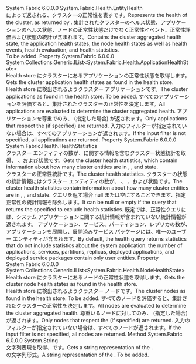 <Type Name="ClusterHealth" FullName="System.Fabric.Health.ClusterHealth">
  <TypeSignature Language="C#" Value="public sealed class ClusterHealth : System.Fabric.Health.EntityHealth" />
  <TypeSignature Language="ILAsm" Value=".class public auto ansi sealed beforefieldinit ClusterHealth extends System.Fabric.Health.EntityHealth" />
  <TypeSignature Language="DocId" Value="T:System.Fabric.Health.ClusterHealth" />
  <TypeSignature Language="VB.NET" Value="Public NotInheritable Class ClusterHealth&#xA;Inherits EntityHealth" />
  <TypeSignature Language="F#" Value="type ClusterHealth = class&#xA;    inherit EntityHealth" />
  <AssemblyInfo>
    <AssemblyName>System.Fabric</AssemblyName>
    <AssemblyVersion>6.0.0.0</AssemblyVersion>
  </AssemblyInfo>
  <Base>
    <BaseTypeName>System.Fabric.Health.EntityHealth</BaseTypeName>
  </Base>
  <Interfaces />
  <Docs>
    <summary>
      <para><span data-ttu-id="2a4a1-101">によって返される、クラスターの正常性を表す<see cref="M:System.Fabric.FabricClient.HealthClient.GetClusterHealthAsync(System.Fabric.Description.ClusterHealthQueryDescription)" />です。</span><span class="sxs-lookup"><span data-stu-id="2a4a1-101">Represents the health of the cluster, as returned by <see cref="M:System.Fabric.FabricClient.HealthClient.GetClusterHealthAsync(System.Fabric.Description.ClusterHealthQueryDescription)" />.</span></span>
            <span data-ttu-id="2a4a1-102">集計されたクラスターのヘルス状態、アプリケーションのヘルス状態、ノードの正常性状態だけでなく正常性イベント、正常性評価および状態の統計が含まれます。</span><span class="sxs-lookup"><span data-stu-id="2a4a1-102">Contains the cluster aggregated health state, the application health states, the node health states as well as health events, health evaluation, and health statistics.</span></span></para>
    </summary>
    <remarks>To be added.</remarks>
  </Docs>
  <Members>
    <Member MemberName="ApplicationHealthStates">
      <MemberSignature Language="C#" Value="public System.Collections.Generic.IList&lt;System.Fabric.Health.ApplicationHealthState&gt; ApplicationHealthStates { get; }" />
      <MemberSignature Language="ILAsm" Value=".property instance class System.Collections.Generic.IList`1&lt;class System.Fabric.Health.ApplicationHealthState&gt; ApplicationHealthStates" />
      <MemberSignature Language="DocId" Value="P:System.Fabric.Health.ClusterHealth.ApplicationHealthStates" />
      <MemberSignature Language="VB.NET" Value="Public ReadOnly Property ApplicationHealthStates As IList(Of ApplicationHealthState)" />
      <MemberSignature Language="F#" Value="member this.ApplicationHealthStates : System.Collections.Generic.IList&lt;System.Fabric.Health.ApplicationHealthState&gt;" Usage="System.Fabric.Health.ClusterHealth.ApplicationHealthStates" />
      <MemberType>Property</MemberType>
      <AssemblyInfo>
        <AssemblyName>System.Fabric</AssemblyName>
        <AssemblyVersion>6.0.0.0</AssemblyVersion>
      </AssemblyInfo>
      <ReturnValue>
        <ReturnType>System.Collections.Generic.IList&lt;System.Fabric.Health.ApplicationHealthState&gt;</ReturnType>
      </ReturnValue>
      <Docs>
        <summary>
          <para><span data-ttu-id="2a4a1-103">Health store にクラスターにあるアプリケーションの正常性状態を取得します。</span><span class="sxs-lookup"><span data-stu-id="2a4a1-103">Gets the cluster application health states as found in the health store.</span></span></para>
        </summary>
        <value>
          <para><span data-ttu-id="2a4a1-104">Health store に検出されるようクラスター アプリケーションです。</span><span class="sxs-lookup"><span data-stu-id="2a4a1-104">The cluster applications as found in the health store.</span></span></para>
        </value>
        <remarks>To be added.</remarks>
        <para><span data-ttu-id="2a4a1-105">すべてのアプリケーションを評価すると、集計されたクラスターの正常性を決定します。</span><span class="sxs-lookup"><span data-stu-id="2a4a1-105">All applications are evaluated to determine the cluster aggregated health.</span></span></para>
        <para><span data-ttu-id="2a4a1-106">アプリケーションを尊重でのみ、 <see cref="P:System.Fabric.Description.ClusterHealthQueryDescription.ApplicationsFilter" /> (指定した場合) が返されます。</span><span class="sxs-lookup"><span data-stu-id="2a4a1-106">Only applications that respect the <see cref="P:System.Fabric.Description.ClusterHealthQueryDescription.ApplicationsFilter" /> (if specified) are returned.</span></span> <span data-ttu-id="2a4a1-107">入力のフィルターが指定されていない場合は、すべてのアプリケーションが返されます。</span><span class="sxs-lookup"><span data-stu-id="2a4a1-107">If the input filter is not specified, all applications are returned.</span></span></para>
      </Docs>
    </Member>
    <Member MemberName="HealthStatistics">
      <MemberSignature Language="C#" Value="public System.Fabric.Health.HealthStatistics HealthStatistics { get; }" />
      <MemberSignature Language="ILAsm" Value=".property instance class System.Fabric.Health.HealthStatistics HealthStatistics" />
      <MemberSignature Language="DocId" Value="P:System.Fabric.Health.ClusterHealth.HealthStatistics" />
      <MemberSignature Language="VB.NET" Value="Public ReadOnly Property HealthStatistics As HealthStatistics" />
      <MemberSignature Language="F#" Value="member this.HealthStatistics : System.Fabric.Health.HealthStatistics" Usage="System.Fabric.Health.ClusterHealth.HealthStatistics" />
      <MemberType>Property</MemberType>
      <AssemblyInfo>
        <AssemblyName>System.Fabric</AssemblyName>
        <AssemblyVersion>6.0.0.0</AssemblyVersion>
      </AssemblyInfo>
      <ReturnValue>
        <ReturnType>System.Fabric.Health.HealthStatistics</ReturnType>
      </ReturnValue>
      <Docs>
        <summary>
            <span data-ttu-id="2a4a1-108">クラスター エンティティの数が、に関する情報を含むクラスター状態統計を取得<see cref="F:System.Fabric.Health.HealthState.Ok" />、 <see cref="F:System.Fabric.Health.HealthState.Warning" />、および<see cref="F:System.Fabric.Health.HealthState.Error" />状態です。</span><span class="sxs-lookup"><span data-stu-id="2a4a1-108">Gets the cluster health statistics, which contain information about how many cluster entities are in <see cref="F:System.Fabric.Health.HealthState.Ok" />, <see cref="F:System.Fabric.Health.HealthState.Warning" />, and <see cref="F:System.Fabric.Health.HealthState.Error" /> state.</span></span>
            </summary>
        <value><span data-ttu-id="2a4a1-109">クラスターの正常性統計です。</span><span class="sxs-lookup"><span data-stu-id="2a4a1-109">The cluster health statistics.</span></span></value>
        <remarks>
          <para>
            <span data-ttu-id="2a4a1-110">クラスターの状態の統計情報にはクラスター エンティティの数が、 <see cref="F:System.Fabric.Health.HealthState.Ok" />、 <see cref="F:System.Fabric.Health.HealthState.Warning" />、および<see cref="F:System.Fabric.Health.HealthState.Error" />状態です。</span><span class="sxs-lookup"><span data-stu-id="2a4a1-110">The cluster health statistics contain information about how many cluster entities are in <see cref="F:System.Fabric.Health.HealthState.Ok" />, <see cref="F:System.Fabric.Health.HealthState.Warning" />, and <see cref="F:System.Fabric.Health.HealthState.Error" /> state.</span></span>
            <span data-ttu-id="2a4a1-111">クエリを返す場合 null または空にすることできます、<see cref="T:System.Fabric.Health.ClusterHealth" />指定<see cref="T:System.Fabric.Health.ClusterHealthStatisticsFilter" />正常性の統計情報を除外します。</span><span class="sxs-lookup"><span data-stu-id="2a4a1-111">It can be null or empty if the query that returns the <see cref="T:System.Fabric.Health.ClusterHealth" /> specified <see cref="T:System.Fabric.Health.ClusterHealthStatisticsFilter" /> to exclude health statistics.</span></span>
            <span data-ttu-id="2a4a1-112">既定では、正常性クエリには、システム アプリケーションに関する統計情報が含まれていない統計情報が返されます。 アプリケーション、サービス、パーティション、レプリカの数が、アプリケーションを展開し、展開済みサービス パッケージには、唯一のユーザー エンティティが含まれます。</span><span class="sxs-lookup"><span data-stu-id="2a4a1-112">By default, the health query returns statistics that do not include statistics about the system application: the number of applications, services, partitions, replicas, deployed applications, and deployed service packages contain only user entities.</span></span>
            </para>
        </remarks>
      </Docs>
    </Member>
    <Member MemberName="NodeHealthStates">
      <MemberSignature Language="C#" Value="public System.Collections.Generic.IList&lt;System.Fabric.Health.NodeHealthState&gt; NodeHealthStates { get; }" />
      <MemberSignature Language="ILAsm" Value=".property instance class System.Collections.Generic.IList`1&lt;class System.Fabric.Health.NodeHealthState&gt; NodeHealthStates" />
      <MemberSignature Language="DocId" Value="P:System.Fabric.Health.ClusterHealth.NodeHealthStates" />
      <MemberSignature Language="VB.NET" Value="Public ReadOnly Property NodeHealthStates As IList(Of NodeHealthState)" />
      <MemberSignature Language="F#" Value="member this.NodeHealthStates : System.Collections.Generic.IList&lt;System.Fabric.Health.NodeHealthState&gt;" Usage="System.Fabric.Health.ClusterHealth.NodeHealthStates" />
      <MemberType>Property</MemberType>
      <AssemblyInfo>
        <AssemblyName>System.Fabric</AssemblyName>
        <AssemblyVersion>6.0.0.0</AssemblyVersion>
      </AssemblyInfo>
      <ReturnValue>
        <ReturnType>System.Collections.Generic.IList&lt;System.Fabric.Health.NodeHealthState&gt;</ReturnType>
      </ReturnValue>
      <Docs>
        <summary>
          <para><span data-ttu-id="2a4a1-113">Health store にクラスターにあるノードの正常性状態を取得します。</span><span class="sxs-lookup"><span data-stu-id="2a4a1-113">Gets the cluster node health states as found in the health store.</span></span></para>
        </summary>
        <value>
          <para><span data-ttu-id="2a4a1-114">Health store に検出されるようクラスター ノードです。</span><span class="sxs-lookup"><span data-stu-id="2a4a1-114">The cluster nodes as found in the health store.</span></span></para>
        </value>
        <remarks>To be added.</remarks>
        <para><span data-ttu-id="2a4a1-115">すべてのノードを評価すると、集計されたクラスターの正常性を決定します。</span><span class="sxs-lookup"><span data-stu-id="2a4a1-115">All nodes are evaluated to determine the cluster aggregated health.</span></span></para>
        <para><span data-ttu-id="2a4a1-116">尊重いるノードに対してのみ、 <see cref="P:System.Fabric.Description.ClusterHealthQueryDescription.NodesFilter" /> (指定した場合) が返されます。</span><span class="sxs-lookup"><span data-stu-id="2a4a1-116">Only nodes that respect the <see cref="P:System.Fabric.Description.ClusterHealthQueryDescription.NodesFilter" /> (if specified) are returned.</span></span> <span data-ttu-id="2a4a1-117">入力のフィルターが指定されていない場合は、すべてのノードが返されます。</span><span class="sxs-lookup"><span data-stu-id="2a4a1-117">If the input filter is not specified, all nodes are returned.</span></span></para>
      </Docs>
    </Member>
    <Member MemberName="ToString">
      <MemberSignature Language="C#" Value="public override string ToString ();" />
      <MemberSignature Language="ILAsm" Value=".method public hidebysig virtual instance string ToString() cil managed" />
      <MemberSignature Language="DocId" Value="M:System.Fabric.Health.ClusterHealth.ToString" />
      <MemberSignature Language="VB.NET" Value="Public Overrides Function ToString () As String" />
      <MemberSignature Language="F#" Value="override this.ToString : unit -&gt; string" Usage="clusterHealth.ToString " />
      <MemberType>Method</MemberType>
      <AssemblyInfo>
        <AssemblyName>System.Fabric</AssemblyName>
        <AssemblyVersion>6.0.0.0</AssemblyVersion>
      </AssemblyInfo>
      <ReturnValue>
        <ReturnType>System.String</ReturnType>
      </ReturnValue>
      <Parameters />
      <Docs>
        <summary>
            <span data-ttu-id="2a4a1-118">文字列表現を取得、<see cref="T:System.Fabric.Health.ClusterHealth" />です。</span><span class="sxs-lookup"><span data-stu-id="2a4a1-118">Gets a string representation of the <see cref="T:System.Fabric.Health.ClusterHealth" />.</span></span>
            </summary>
        <returns><span data-ttu-id="2a4a1-119"><see cref="T:System.Fabric.Health.ClusterHealth" /> の文字列形式。</span><span class="sxs-lookup"><span data-stu-id="2a4a1-119">A string representation of the <see cref="T:System.Fabric.Health.ClusterHealth" />.</span></span></returns>
        <remarks>To be added.</remarks>
      </Docs>
    </Member>
  </Members>
</Type>